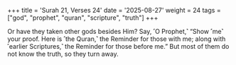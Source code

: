 +++
title = 'Surah 21, Verses 24'
date = '2025-08-27'
weight = 24
tags = ["god", "prophet", "quran", "scripture", "truth"]
+++

Or have they taken other gods besides Him? Say, ˹O Prophet,˺ “Show ˹me˺ your proof. Here is ˹the Quran,˺ the Reminder for those with me; along with ˹earlier Scriptures,˺ the Reminder for those before me.” But most of them do not know the truth, so they turn away.